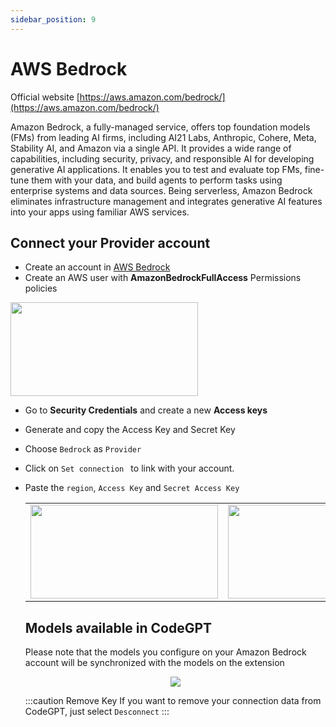 ```yaml
---
sidebar_position: 9
---
```


# AWS Bedrock

Official website [https://aws.amazon.com/bedrock/](https://aws.amazon.com/bedrock/)

Amazon Bedrock, a fully-managed service, offers top foundation models (FMs) from leading AI firms, including AI21 Labs, Anthropic, Cohere, Meta, Stability AI, and Amazon via a single API. It provides a wide range of capabilities, including security, privacy, and responsible AI for developing generative AI applications. It enables you to test and evaluate top FMs, fine-tune them with your data, and build agents to perform tasks using enterprise systems and data sources. Being serverless, Amazon Bedrock eliminates infrastructure management and integrates generative AI features into your apps using familiar AWS services.


## Connect your Provider account
- Create an account in [AWS Bedrock](https://aws.amazon.com/es/console/)
- Create an AWS user with **AmazonBedrockFullAccess** Permissions policies

<img width="300" height="150" src="https://github.com/davila7/code-gpt-docs/assets/37567214/0dd2c017-0203-4261-b60b-a8cf2a983c33" />

- Go to **Security Credentials** and create a new **Access keys**
- Generate and copy the Access Key and Secret Key
- Choose `Bedrock` as `Provider`
- Click on `Set connection ` to link with your account.
- Paste the `region`, `Access Key` and `Secret Access Key`

  <table>
  <tr>
    <td align="center">
      <img width="300" height="150" src="https://github.com/davila7/code-gpt-docs/assets/37567214/0dd2c017-0203-4261-b60b-a8cf2a983c33" />
    </td>
    <td align="center">
      <img width="300" height="150" src="https://github.com/davila7/code-gpt-docs/assets/37567214/a5ccdf9f-1bbd-4b52-b94d-f042a57bf1a2" />
    </td>
  </tr>
</table>

## Models available in CodeGPT
Please note that the models you configure on your Amazon Bedrock account will be synchronized with the models on the extension

<p align="center">
      <img src="https://github.com/davila7/code-gpt-docs/assets/37567214/81d9fb16-159f-424c-b2d0-c513271cc300"/>
</p>

:::caution Remove Key
If you want to remove your connection data from CodeGPT, just select `Desconnect`
:::